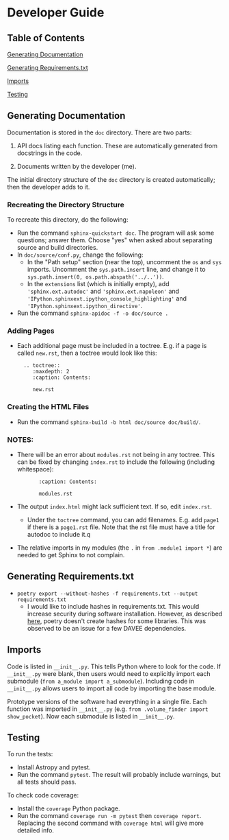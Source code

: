 # Developer Guide

## Table of Contents
[Generating Documentation](#gen_docs)

[Generating Requirements.txt](#gen_reqs)

[Imports](#imports)

[Testing](#testing)
## <a name="gen_docs"></a>Generating Documentation
Documentation is stored in the `doc` directory.  There are two parts:

1. API docs listing each function.  These are automatically generated from docstrings in the code.

2. Documents written by the developer (me).

The initial directory structure of the `doc` directory is created automatically; then the developer adds to it.

### Recreating the Directory Structure

To recreate this directory, do the following:

* Run the command `sphinx-quickstart doc`.  The program will ask some questions; answer them.  Choose "yes" when asked about separating source and build directories.
* In `doc/source/conf.py`, change the following:
  * In the "Path setup" section (near the top), uncomment the `os` and `sys` imports.  Uncomment the `sys.path.insert` line, and change it to `sys.path.insert(0, os.path.abspath('../..'))`.
  * In the `extensions` list (which is initially empty), add `'sphinx.ext.autodoc'` and `'sphinx.ext.napoleon'` and `'IPython.sphinxext.ipython_console_highlighting'` and `'IPython.sphinxext.ipython_directive'`.
* Run the command `sphinx-apidoc -f -o doc/source .`

### Adding Pages
* Each additional page must be included in a toctree.  E.g. if a page is called `new.rst`, then a toctree would look like this:

        .. toctree::
           :maxdepth: 2
           :caption: Contents:

           new.rst


### Creating the HTML Files

* Run the command `sphinx-build -b html doc/source doc/build/`.

### NOTES:
  * There will be an error about `modules.rst` not being in any toctree.  This can be fixed by changing `index.rst` to include the following (including whitespace):



               :caption: Contents:
          
               modules.rst
               
  * The output `index.html` might lack sufficient text.  If so, edit `index.rst`.
      * Under the `toctree` command, you can add filenames.  E.g. add `page1` if there is a `page1.rst` file.  Note that the rst file must have a title for autodoc to include it.q
  * The relative imports in my modules (the `.` in `from .module1 import *`) are needed to get Sphinx to not complain.

## <a name="gen_reqs"></a>Generating Requirements.txt
* `poetry export --without-hashes -f requirements.txt --output requirements.txt`
  * I would like to include hashes in requirements.txt.  This would increase security during software installation.  However, as described [here](https://github.com/python-poetry/poetry/issues/7122), poetry doesn't create hashes for some libraries.  This was observed to be an issue for a few DAVEE dependencies.

## <a name="imports"></a>Imports
Code is listed in `__init__.py`.  This tells Python where to look for the code.  If `__init__.py` were blank, then users would need to explicitly import each submodule (`from a_module import a_submodule`).  Including code in `__init__.py` allows users to import all code by importing the base module.

Prototype versions of the software had everything in a single file.  Each function was imported in `__init__.py` (e.g. `from .volume_finder import show_pocket`).  Now each submodule is listed in `__init__.py`.

## <a name="testing"></a>Testing
To run the tests:

* Install Astropy and pytest.
* Run the command `pytest`.  The result will probably include warnings, but all tests should pass.

To check code coverage:

* Install the `coverage` Python package.
* Run the command `coverage run -m pytest` then `coverage report`.  Replacing the second command with `coverage html` will give more detailed info.
